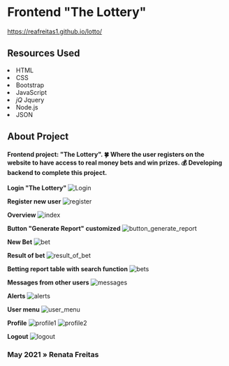 <h1>Frontend "The Lottery"</h1>

https://reafreitas1.github.io/lotto/

<h2>Resources Used</h2>

<li><i class="fab fa-html5" aria-hidden="true"></i> HTML</a></li>
<li><i class="fab fa-css3-alt" aria-hidden="true"></i> CSS</a></li>
<li><i class="fab fa-bootstrap" aria-hidden="true"></i> Bootstrap</a></li>
<li><i class="fab fa-js" aria-hidden="true"></i> JavaScript</a></li>
<li><i class="custom">jQ</i> Jquery</a></li>
<li><i class="fab fa-node-js"></i> Node.js</a></li>
 <li><i class="far fa-circle"></i> JSON</a></li>

<h2>About Project</h2>

<h4>Frontend project: "The Lottery". 🍀 Where the user registers on the website to have access to real money bets and win prizes. 💰 Developing backend to complete this project.</h4>

**Login "The Lottery"**
![Login](https://user-images.githubusercontent.com/79333175/118897605-8b1def00-b902-11eb-9399-4fa7636083d1.jpg)


**Register new user**
![register](https://user-images.githubusercontent.com/79333175/118897631-9cff9200-b902-11eb-9156-e64616b10d02.jpg)


**Overview**
![index](https://user-images.githubusercontent.com/79333175/118897673-b1438f00-b902-11eb-9f8d-e89bbd2acedb.jpg)


**Button "Generate Report" customized**
![button_generate_report](https://user-images.githubusercontent.com/79333175/118897688-b6084300-b902-11eb-946e-c538b27dd19e.jpg)


**New Bet**
![bet](https://user-images.githubusercontent.com/79333175/118897715-c4eef580-b902-11eb-99c6-95b7b44ab674.jpg)


**Result of bet**
![result_of_bet](https://user-images.githubusercontent.com/79333175/118897739-cf10f400-b902-11eb-881a-636cc9f04820.jpg)


**Betting report table with search function**
![bets](https://user-images.githubusercontent.com/79333175/118897757-d932f280-b902-11eb-9515-d36d657f30fa.jpg)


**Messages from other users**
![messages](https://user-images.githubusercontent.com/79333175/118897771-de903d00-b902-11eb-9591-c9207c9db22c.jpg)


**Alerts**
![alerts](https://user-images.githubusercontent.com/79333175/118897793-e5b74b00-b902-11eb-937c-b7a2b7bd1677.jpg)


**User menu**
![user_menu](https://user-images.githubusercontent.com/79333175/118897799-ec45c280-b902-11eb-8ad1-f0f4a8b8a292.jpg)


**Profile**
![profile1](https://user-images.githubusercontent.com/79333175/118897813-f5369400-b902-11eb-9823-5999a7f2c14b.jpg)
![profile2](https://user-images.githubusercontent.com/79333175/118897825-fff12900-b902-11eb-83c7-99f3f21779f9.jpg)


**Logout**
![logout](https://user-images.githubusercontent.com/79333175/118897851-0c758180-b903-11eb-88f7-210c5c3feb44.jpg)



<h3>May 2021 » Renata Freitas</h3>

